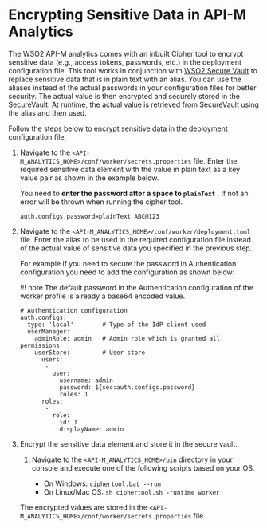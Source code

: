 # Encrypting Sensitive Data in API-M Analytics

The WSO2 API-M analytics comes with an inbuilt Cipher tool to encrypt sensitive data (e.g., access tokens, passwords, etc.) in  the deployment configuration file. This tool works in conjunction with [WSO2 Secure Vault](https://github.com/wso2/carbon-secvault/blob/master/README.md) to replace sensitive data that is in plain text with an alias. 
You can use the aliases instead of the actual passwords in your configuration files for better security. The actual value is then encrypted and securely stored in the SecureVault. At runtime, the actual value is retrieved from SecureVault using the alias and then used. 

Follow the steps below to encrypt sensitive data in the deployment configuration file. 

1. Navigate to the `<API-M_ANALYTICS_HOME>/conf/worker/secrets.properties` file. Enter the required sensitive data element with the value in plain text as a key value pair as shown in the example below. 
 
     You need to **enter the password after a space to `plainText`** . If not an error will be thrown when running the cipher tool.

    ```
    auth.configs.password=plainText ABC@123
    ```
              
2. Navigate to the `<API-M_ANALYTICS_HOME>/conf/worker/deployment.toml` file. Enter the alias to be used in the required configuration file instead of the actual value of sensitive data you specified in the previous step. 

     For example if you need to secure the password in Authentication configuration you need to add the configuration as shown below:
 
    !!! note
        The default password in the Authentication configuration of the worker profile is already a base64 encoded value.
 
    ```
    # Authentication configuration
    auth.configs:
      type: 'local'        # Type of the IdP client used
      userManager:
        adminRole: admin   # Admin role which is granted all permissions
        userStore:         # User store
          users:
           -
             user:
               username: admin
               password: ${sec:auth.configs.password}
               roles: 1
          roles:
           -
             role:
               id: 1
               displayName: admin
    ```

3. Encrypt the sensitive data element and store it in the secure vault.

   1. Navigate to the `<API-M_ANALYTICS_HOME>/bin` directory in your console and execute one of the following scripts based on your OS.
                                                                        
         - On Windows: `ciphertool.bat --run`
         - On Linux/Mac OS: `sh ciphertool.sh -runtime worker`

     The encrypted values are stored in the `<API-M_ANALYTICS_HOME>/conf/worker/secrets.properties` file. 
